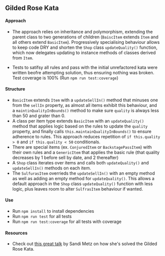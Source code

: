 ## Gilded Rose Kata

#### Approach

- The approach relies on inheritance and polymorphism, extending the parent class to two generations of children (`BaiscItem` extends `Item` and all others extend `BasicItem`). Progressively specialising behaviour allows to keep code DRY and shorten the `Shop` class `updateQuality()` function, which now delegates updating to instance methods of classes derived from `Item`.

- Tests to satifsy all rules and pass with the initial unrefactored kata were written beofre attempting solution, thus ensuring nothing was broken. Test coverage is 100% (Run `npm run test:coverage`)

#### Structure

- `BasicItem` extends `Item` with a `updateSellIn()` method that minuses one from the `sellIn` property, as almost all items exhibit this behaviour, and a `maintinQualityInBounds()` method to make sure `quality` is always less than 50 and grater than 0.
- A class per item type extends `BasicItem` with an `updateQuality()` method that applies logic based on the rules to update the `quality` property, and finally calls `this.maintainQualityInBounds()` to ensure adherence to rules. This approach reduces repetition of `if this.quality > 0` and `if this.quality < 50` conditionals.
- There are special items (ex. `ConjuredItem` or `BackstagePassItem`) with their own rules and a `GenericItem` that applies the basic rule (that quality decreases by 1 before sell by date, and 2 thereafter)
- A `Shop` class iterates over items and calls both `updateQuality()` and `updateSellIn()` methods on each item.
- The `SulfurasItem` overrieds the `updateSellIn()` with an empty method as well as adding an empty method for `updateQuality()`. This allows a default approach in the `Shop` class `updateQuality()` function with less logic, plus leaves room to alter `SulfrasItem` behaviour if wanted.

#### Use

- Run `npm install` to install dependencies
- Run `npm run test` for all tests
- Run `npm run test:coverage` for all tests with coverage

#### Resources

- Check out [this great talk](https://www.youtube.com/watch?v=8bZh5LMaSmE&ab_channel=Confreaks) by Sandi Metz on how she's solved the Gilded Rose Kata.
